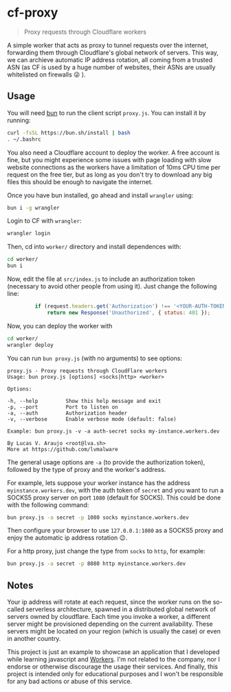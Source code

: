 # cf-proxy

> Proxy requests through Cloudflare workers

A simple worker that acts as proxy to tunnel requests over the internet, forwarding them through Cloudflare's global network of servers. This way, we can archieve automatic IP address rotation, all coming from a trusted ASN (as CF is used by a huge number of websites, their ASNs are usually whitelisted on firewalls :stuck_out_tongue_winking_eye: ).

## Usage

You will need [bun](https://bun.sh/) to run the client script `proxy.js`. You can install it by running:

```bash
curl -fsSL https://bun.sh/install | bash
. ~/.bashrc
```

You also need a Cloudflare account to deploy the worker. A free account is fine, but you might experience some issues with page loading with slow website connections as the workers have a limitation of 10ms CPU time per request on the free tier, but as long as you don't try to download any big files this should be enough to navigate the internet.

Once you have bun installed, go ahead and install `wrangler` using:

```bash
bun i -g wrangler
```

Login to CF with `wrangler`:

```bash
wrangler login
```

Then, cd into `worker/` directory and install dependences with:

```bash
cd worker/
bun i
```

Now, edit the file at `src/index.js` to include an authorization token (necessary to avoid other people from using it). Just change the following line:

```javascript
         if (request.headers.get('Authorization') !== '<YOUR-AUTH-TOKEN>')
             return new Response('Unauthorized', { status: 401 });
```


Now, you can deploy the worker with
```bash
cd worker/
wrangler deploy
```

You can run `bun proxy.js` (with no arguments) to see options:

```
proxy.js - Proxy requests through CloudFlare workers
Usage: bun proxy.js [options] <socks|http> <worker>

Options:

-h, --help         Show this help message and exit
-p, --port         Port to listen on
-a, --auth         Authorization header
-v, --verbose      Enable verbose mode (default: false)

Example: bun proxy.js -v -a auth-secret socks my-instance.workers.dev

By Lucas V. Araujo <root@lva.sh>
More at https://github.com/lvmalware

```

The general usage options are `-a` (to provide the authorization token), followed by the type of proxy and the worker's address.

For example, lets suppose your worker instance has the address `myinstance.workers.dev`, with the auth token of `secret` and you want to run a SOCKS5 proxy server on port `1080` (default for SOCKS). This could be done with the following command:

```bash
bun proxy.js -a secret -p 1080 socks myinstance.workers.dev
```

Then configure your browser to use `127.0.0.1:1080` as a SOCKS5 proxy and enjoy the automatic ip address rotation :wink:.

For a http proxy, just change the type from `socks` to `http`, for example:

```bash
bun proxy.js -a secret -p 8080 http myinstance.workers.dev
```

## Notes

Your ip address will rotate at each request, since the worker runs on the so-called serverless architecture, spawned in a distributed global network of servers owned by cloudflare. Each time you invoke a worker, a different server might be provisioned depending on the current availability. These servers might be located on your region (which is usually the case) or even in another country.

This project is just an example to showcase an application that I developed while learning javascript and [Workers](https://workers.cloudflare.com/). I'm not related to the company, nor I endorse or otherwise discourage the usage their services. And finally, this project is intended only for educational purposes and I won't be responsible for any bad actions or abuse of this service. 

